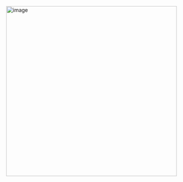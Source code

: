 <img width="459" alt="image" src="https://user-images.githubusercontent.com/72494761/159009856-14d21c5d-c936-4363-b2a2-7d10e438738c.png">
